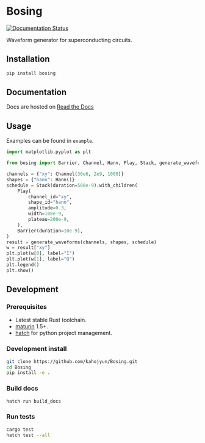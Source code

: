 # Bosing

[![Documentation Status](https://readthedocs.org/projects/bosing/badge/?version=latest)](https://bosing.readthedocs.io/zh-cn/latest/?badge=latest)

Waveform generator for superconducting circuits.

## Installation

```bash
pip install bosing
```

## Documentation

Docs are hosted on [Read the Docs](http://bosing.readthedocs.io/)

## Usage

Examples can be found in `example`.

```python
import matplotlib.pyplot as plt

from bosing import Barrier, Channel, Hann, Play, Stack, generate_waveforms

channels = {"xy": Channel(30e6, 2e9, 1000)}
shapes = {"hann": Hann()}
schedule = Stack(duration=500e-9).with_children(
    Play(
        channel_id="xy",
        shape_id="hann",
        amplitude=0.3,
        width=100e-9,
        plateau=200e-9,
    ),
    Barrier(duration=10e-9),
)
result = generate_waveforms(channels, shapes, schedule)
w = result["xy"]
plt.plot(w[0], label="I")
plt.plot(w[1], label="Q")
plt.legend()
plt.show()
```

## Development

### Prerequisites

* Latest stable Rust toolchain.
* [maturin](https://github.com/PyO3/maturin) 1.5+.
* [hatch](https://github.com/pypa/hatch) for python project management.

### Development install

```bash
git clone https://github.com/kahojyun/Bosing.git
cd Bosing
pip install -e .
```

### Build docs

```bash
hatch run build_docs
```

### Run tests

```bash
cargo test
hatch test --all
```
